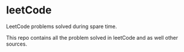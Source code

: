 # leetCode
LeetCode problems solved during spare time.

This repo contains all the problem solved in leetCode and as well other sources.
